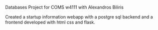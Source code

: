 Databases Project for COMS w4111 with Alexandros Biliris

Created a startup information webapp with a postgre sql backend
and a frontend developed with html css and flask.
